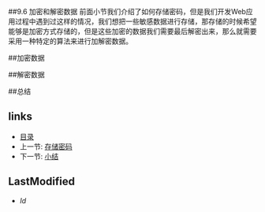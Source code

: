 ##9.6 加密和解密数据 
前面小节我们介绍了如何存储密码，但是我们开发Web应用过程中遇到过这样的情况，我们想把一些敏感数据进行存储，那存储的时候希望能够是加密方式存储的，但是这些加密的数据我们需要最后解密出来，那么就需要采用一种特定的算法来进行加解密数据。

##加密数据

##解密数据

##总结

## links
   * [目录](<preface.md>)
   * 上一节: [存储密码](<9.5.md>)
   * 下一节: [小结](<9.7.md>)

## LastModified 
   * $Id$